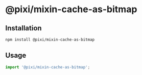 # @pixi/mixin-cache-as-bitmap

## Installation

```bash
npm install @pixi/mixin-cache-as-bitmap
```

## Usage

```js
import '@pixi/mixin-cache-as-bitmap';
```
